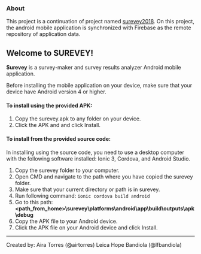 ### About
This project is a continuation of project named [surevey2018](https://github.com/airtorres/surevey2018). On this project, the android mobile application is synchronized with Firebase as the remote repository of application data.

## Welcome to SUREVEY!
**Surevey** is a survey-maker and survey results analyzer Android mobile application.

Before installing the mobile application on your device,
make sure that your device have Android version 4 or higher.

#### To install using the provided APK:
1. Copy the surevey.apk to any folder on your device.
2. Click the APK and and click Install.

#### To install from the provided source code:
In installing using the source code, you need to use a desktop computer with the following software installed: Ionic 3, Cordova, and Android Studio.

1. Copy the surevey folder to your computer.
2. Open CMD and navigate to the path where you have copied the surevey folder.
3. Make sure that your current directory or path is in surevey.
4. Run following command: `ionic cordova build android`
5. Go to this path: **<path_from_home>\surevey\platforms\android\app\build\outputs\apk\debug**
6. Copy the APK file to your Android device.
7. Click the APK file on your Android device and click Install.

---
Created by:
Aira Torres (@airtorres)
Leica Hope Bandiola (@lfbandiola)
